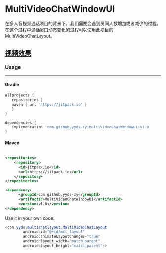 # MultiVideoChatWindowUI
在多人音视频通话项目的背景下。我们需要会遇到房间人数增加或者减少的过程。在这个过程中通话窗口动态变化的过程可以使用此项目的MultiVideoChatLayout。

## [视频效果](https://user-images.githubusercontent.com/26237728/189320010-aed3ac97-827a-43a1-8ec8-1f7a99ce4e22.mp4)

### Usage
----

#### Gradle

```groovy
allprojects {
   repositories {
   maven { url 'https://jitpack.io' }
   }
}

dependencies {
   implementation 'com.github.yyds-zy:MultiVideoChatWindowUI:v1.0'
}
```

#### Maven 

```xml

<repositories>
    <repository>
      <id>jitpack.io</id>
      <url>https://jitpack.io</url>
    </repository>
</repositories>
  
<dependency>
      <groupId>com.github.yyds-zy</groupId>
      <artifactId>MultiVideoChatWindowUI</artifactId>
      <version>v1.0</version>
</dependency>

```

Use it in your own code:

```java
<com.yyds.multichatlayout.MultiVideoChatLayout
        android:id="@+id/mcl_layout"
        android:animateLayoutChanges="true"
        android:layout_width="match_parent"
        android:layout_height="match_parent"/>
```	


